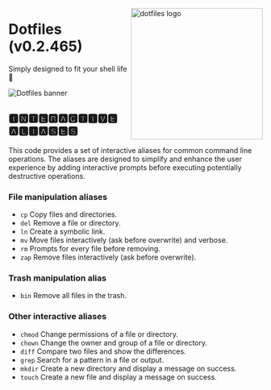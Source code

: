 <!-- markdownlint-disable MD033 MD041 -->

<img src="https://kura.pro/dotfiles/v2/images/logos/dotfiles.svg"
alt="dotfiles logo" width="261" align="right" />

<!-- markdownlint-enable MD033 MD041 -->

# Dotfiles (v0.2.465)

Simply designed to fit your shell life 🐚

![Dotfiles banner][banner]

## 🅸🅽🆃🅴🆁🅰🅲🆃🅸🆅🅴 🅰🅻🅸🅰🆂🅴🆂

This code provides a set of interactive aliases for common command line
operations. The aliases are designed to simplify and enhance the user
experience by adding interactive prompts before executing potentially
destructive operations.

### File manipulation aliases

- `cp` Copy files and directories.
- `del` Remove a file or directory.
- `ln` Create a symbolic link.
- `mv` Move files interactively (ask before overwrite) and verbose.
- `rm` Prompts for every file before removing.
- `zap` Remove files interactively (ask before overwrite).

### Trash manipulation alias

- `bin` Remove all files in the trash.

### Other interactive aliases

- `chmod` Change permissions of a file or directory.
- `chown` Change the owner and group of a file or directory.
- `diff` Compare two files and show the differences.
- `grep` Search for a pattern in a file or output.
- `mkdir` Create a new directory and display a message on success.
- `touch` Create a new file and display a message on success.

[banner]: https://kura.pro/dotfiles/v2/images/titles/title-dotfiles.svg
